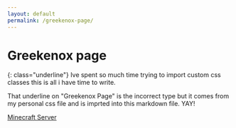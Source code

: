 ```yaml
---
layout: default
permalink: /greekenox-page/
---
```


# Greekenox page 
{: class="underline"}
Ive spent so much time trying to import custom css classes this is all i have time to write.

That underline on "Greekenox Page" is the incorrect type but it comes from my personal css file and is imprted into this markdown file. YAY!  

[Minecraft Server](/greekenox-mc-server/)
